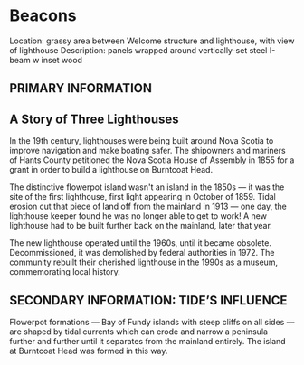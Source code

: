 # Beacons

Location: grassy area between Welcome structure and lighthouse, with view of lighthouse Description: panels wrapped around vertically-set steel I-beam w inset wood

## PRIMARY INFORMATION

## A Story of Three Lighthouses

In the 19th century, lighthouses were being built around Nova Scotia to improve navigation and make boating safer. The shipowners and mariners of Hants County petitioned the Nova Scotia House of Assembly in 1855 for a grant in order to build a lighthouse on Burntcoat Head. 

The distinctive flowerpot island wasn't an island in the 1850s — it was the site of the first lighthouse, first light appearing in October of 1859. Tidal erosion cut that piece of land off from the mainland in 1913 — one day, the lighthouse keeper found he was no longer able to get to work! A new lighthouse had to be built further back on the mainland, later that year. 

The new lighthouse operated until the 1960s, until it became obsolete. Decommissioned, it was demolished by federal authorities in 1972. The community rebuilt their cherished lighthouse in the 1990s as a museum, commemorating local history. 

## SECONDARY INFORMATION: TIDE’S INFLUENCE

Flowerpot formations — Bay of Fundy islands with steep cliffs on all sides — are shaped by tidal currents which can erode and narrow a peninsula further and further until it separates from the mainland entirely. The island at Burntcoat Head was formed in this way. 
